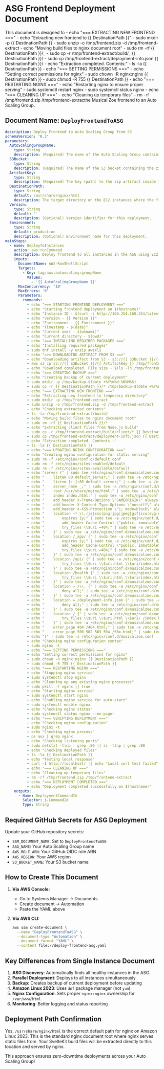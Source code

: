 # ASG Frontend Deployment Document

This document is designed fo - echo "=== EXTRACTING NEW FRONTEND ===" - echo "Extracting new frontend to {{ DestinationPath }}" - sudo mkdir -p {{ DestinationPath }} - sudo unzip -o /tmp/frontend.zip -d /tmp/frontend-extract - echo "Moving build files to nginx document root" - sudo rm -rf {{ DestinationPath }}/_ - sudo cp -r /tmp/frontend-extract/build/_ {{ DestinationPath }}/ - sudo cp /tmp/frontend-extract/deployment-info.json {{ DestinationPath }}/ - echo "Extraction completed. Contents:" - ls -la {{ DestinationPath }} - echo "=== SETTING PERMISSIONS ===" - echo "Setting correct permissions for nginx" - sudo chown -R nginx:nginx {{ DestinationPath }} - sudo chmod -R 755 {{ DestinationPath }} - echo "=== RESTARTING NGINX ===" - echo "Restarting nginx to ensure proper serving" - sudo systemctl restart nginx - sudo systemctl status nginx - echo "=== CLEANING UP ===" - echo "Cleaning up temporary files" - rm -rf /tmp/frontend.zip /tmp/frontend-extracthe Musical Zoe frontend to an Auto Scaling Group.

## Document Name: `DeployFrontendToASG`

```yaml
description: Deploy Frontend to Auto Scaling Group from S3
schemaVersion: '0.3'
parameters:
  AutoScalingGroupName:
    type: String
    description: (Required) The name of the Auto Scaling Group containing the EC2 instances.
  S3Bucket:
    type: String
    description: (Required) The name of the S3 bucket containing the zipped frontend artifact.
  ArtifactKey:
    type: String
    description: (Required) The key (path) to the zip artifact inside the S3 bucket.
  DestinationPath:
    type: String
    default: /usr/share/nginx/html
    description: The target directory on the EC2 instances where the frontend files will be extracted.
  Version:
    type: String
    default: ''
    description: (Optional) Version identifier for this deployment.
  Environment:
    type: String
    default: production
    description: (Optional) Environment name for this deployment.
mainSteps:
  - name: DeployToInstances
    action: aws:runCommand
    description: Deploy frontend to all instances in the ASG using EC2 tags
    inputs:
      DocumentName: AWS-RunShellScript
      Targets:
        - Key: tag:aws:autoscaling:groupName
          Values:
            - '{{ AutoScalingGroupName }}'
      MaxConcurrency: '10'
      MaxErrors: '0'
      Parameters:
        commands:
          - echo "=== STARTING FRONTEND DEPLOYMENT ==="
          - echo "Starting frontend deployment on $(hostname)"
          - echo "Instance ID - $(curl -s http://169.254.169.254/latest/meta-data/instance-id)"
          - echo "Version - {{ Version }}"
          - echo "Environment - {{ Environment }}"
          - echo "Timestamp - $(date)"
          - echo "Current user - $(whoami)"
          - echo "Current directory - $(pwd)"
          - echo "=== INSTALLING REQUIRED PACKAGES ==="
          - echo "Installing required packages"
          - sudo dnf install -y unzip awscli
          - echo "=== DOWNLOADING ARTIFACT FROM S3 ==="
          - echo "Downloading artifact from S3 - s3://{{ S3Bucket }}/{{ ArtifactKey }}"
          - aws s3 cp s3://{{ S3Bucket }}/{{ ArtifactKey }} /tmp/frontend.zip
          - echo "Download completed. File size - $(ls -lh /tmp/frontend.zip)"
          - echo "=== CREATING BACKUP ==="
          - echo "Creating backup of current deployment"
          - sudo mkdir -p /tmp/backup-$(date +%Y%m%d-%H%M%S)
          - sudo cp -r {{ DestinationPath }}/* /tmp/backup-$(date +%Y%m%d-%H%M%S)/ 2>/dev/null || echo "No existing files to backup"
          - echo "=== EXTRACTING NEW FRONTEND ==="
          - echo "Extracting new frontend to temporary directory"
          - sudo mkdir -p /tmp/frontend-extract
          - sudo unzip -o /tmp/frontend.zip -d /tmp/frontend-extract
          - echo "Checking extracted contents"
          - ls -la /tmp/frontend-extract/build/
          - echo "Moving build files to nginx document root"
          - sudo rm -rf {{ DestinationPath }}/*
          - echo "Extracting client files from Node.js build"
          - sudo cp -r /tmp/frontend-extract/build/client/* {{ DestinationPath }}/
          - sudo cp /tmp/frontend-extract/deployment-info.json {{ DestinationPath }}/
          - echo "Extraction completed. Contents -"
          - ls -la {{ DestinationPath }}
          - echo "=== UPDATING NGINX CONFIGURATION ==="
          - echo "Creating nginx configuration for static serving"
          - sudo rm -f /etc/nginx/conf.d/default.conf
          - sudo rm -f /etc/nginx/sites-enabled/default
          - sudo rm -f /etc/nginx/sites-available/default
          - echo "server {" | sudo tee /etc/nginx/conf.d/musicalzoe.conf
          - echo "    listen 80 default_server;" | sudo tee -a /etc/nginx/conf.d/musicalzoe.conf
          - echo "    listen [::]:80 default_server;" | sudo tee -a /etc/nginx/conf.d/musicalzoe.conf
          - echo "    server_name _;" | sudo tee -a /etc/nginx/conf.d/musicalzoe.conf
          - echo "    root /usr/share/nginx/html;" | sudo tee -a /etc/nginx/conf.d/musicalzoe.conf
          - echo "    index index.html;" | sudo tee -a /etc/nginx/conf.d/musicalzoe.conf
          - echo "    add_header X-Frame-Options \"SAMEORIGIN\" always;" | sudo tee -a /etc/nginx/conf.d/musicalzoe.conf
          - echo "    add_header X-Content-Type-Options \"nosniff\" always;" | sudo tee -a /etc/nginx/conf.d/musicalzoe.conf
          - echo "    add_header X-XSS-Protection \"1; mode=block\" always;" | sudo tee -a /etc/nginx/conf.d/musicalzoe.conf
          - echo "    location ~* \\.(js|css|png|jpg|jpeg|gif|ico|svg|woff|woff2|ttf|eot)$ {" | sudo tee -a /etc/nginx/conf.d/musicalzoe.conf
          - echo "        expires 1y;" | sudo tee -a /etc/nginx/conf.d/musicalzoe.conf
          - echo "        add_header Cache-Control \"public, immutable\";" | sudo tee -a /etc/nginx/conf.d/musicalzoe.conf
          - echo "        try_files \\$uri =404;" | sudo tee -a /etc/nginx/conf.d/musicalzoe.conf
          - echo "    }" | sudo tee -a /etc/nginx/conf.d/musicalzoe.conf
          - echo "    location /_app/ {" | sudo tee -a /etc/nginx/conf.d/musicalzoe.conf
          - echo "        expires 1y;" | sudo tee -a /etc/nginx/conf.d/musicalzoe.conf
          - echo "        add_header Cache-Control \"public, immutable\";" | sudo tee -a /etc/nginx/conf.d/musicalzoe.conf
          - echo "        try_files \\$uri =404;" | sudo tee -a /etc/nginx/conf.d/musicalzoe.conf
          - echo "    }" | sudo tee -a /etc/nginx/conf.d/musicalzoe.conf
          - echo "    location /api/ {" | sudo tee -a /etc/nginx/conf.d/musicalzoe.conf
          - echo "        try_files \\$uri \\$uri.html \\$uri/index.html /index.html;" | sudo tee -a /etc/nginx/conf.d/musicalzoe.conf
          - echo "    }" | sudo tee -a /etc/nginx/conf.d/musicalzoe.conf
          - echo "    location /health {" | sudo tee -a /etc/nginx/conf.d/musicalzoe.conf
          - echo "        try_files \\$uri \\$uri.html \\$uri/index.html /index.html;" | sudo tee -a /etc/nginx/conf.d/musicalzoe.conf
          - echo "    }" | sudo tee -a /etc/nginx/conf.d/musicalzoe.conf
          - echo "    location ~ /\\. {" | sudo tee -a /etc/nginx/conf.d/musicalzoe.conf
          - echo "        deny all;" | sudo tee -a /etc/nginx/conf.d/musicalzoe.conf
          - echo "    }" | sudo tee -a /etc/nginx/conf.d/musicalzoe.conf
          - echo "    location = /deployment-info.json {" | sudo tee -a /etc/nginx/conf.d/musicalzoe.conf
          - echo "        deny all;" | sudo tee -a /etc/nginx/conf.d/musicalzoe.conf
          - echo "    }" | sudo tee -a /etc/nginx/conf.d/musicalzoe.conf
          - echo "    location / {" | sudo tee -a /etc/nginx/conf.d/musicalzoe.conf
          - echo "        try_files \\$uri \\$uri.html \\$uri/ /index.html;" | sudo tee -a /etc/nginx/conf.d/musicalzoe.conf
          - echo "    }" | sudo tee -a /etc/nginx/conf.d/musicalzoe.conf
          - echo "    error_page 404 /404.html;" | sudo tee -a /etc/nginx/conf.d/musicalzoe.conf
          - echo "    error_page 500 502 503 504 /50x.html;" | sudo tee -a /etc/nginx/conf.d/musicalzoe.conf
          - echo "}" | sudo tee -a /etc/nginx/conf.d/musicalzoe.conf
          - echo "Checking nginx configuration syntax"
          - sudo nginx -t
          - echo "=== SETTING PERMISSIONS ==="
          - echo "Setting correct permissions for nginx"
          - sudo chown -R nginx:nginx {{ DestinationPath }}
          - sudo chmod -R 755 {{ DestinationPath }}
          - echo "=== RESTARTING NGINX ==="
          - echo "Stopping nginx service"
          - sudo systemctl stop nginx
          - echo "Cleaning up any existing nginx processes"
          - sudo pkill -f nginx || true
          - echo "Starting nginx service"
          - sudo systemctl start nginx
          - echo "Enabling nginx service for auto-start"
          - sudo systemctl enable nginx
          - echo "Checking nginx status"
          - sudo systemctl status nginx --no-pager
          - echo "=== VERIFYING DEPLOYMENT ==="
          - echo "Checking nginx configuration"
          - sudo nginx -t
          - echo "Checking nginx process"
          - ps aux | grep nginx
          - echo "Checking listening ports"
          - sudo netstat -tlnp | grep :80 || ss -tlnp | grep :80
          - echo "Checking deployed files"
          - ls -la {{ DestinationPath }}
          - echo "Testing local response"
          - curl -I http://localhost/ || echo "Local curl test failed"
          - echo "=== CLEANING UP ==="
          - echo "Cleaning up temporary files"
          - rm -rf /tmp/frontend.zip /tmp/frontend-extract
          - echo "=== DEPLOYMENT COMPLETED ==="
          - echo "Deployment completed successfully on $(hostname)"
    outputs:
      - Name: DeploymentCommandId
        Selector: $.CommandId
        Type: String
```

## Required GitHub Secrets for ASG Deployment

Update your GitHub repository secrets:

- `SSM_DOCUMENT_NAME`: Set to `DeployFrontendToASG`
- `ASG_NAME`: Your Auto Scaling Group name
- `AWS_ROLE_ARN`: Your GitHub OIDC role ARN
- `AWS_REGION`: Your AWS region
- `S3_BUCKET_NAME`: Your S3 bucket name

## How to Create This Document

1. **Via AWS Console:**
   - Go to Systems Manager → Documents
   - Create document → Automation
   - Paste the YAML above

2. **Via AWS CLI:**
   ```bash
   aws ssm create-document \
     --name "DeployFrontendToASG" \
     --document-type "Automation" \
     --document-format "YAML" \
     --content file://deploy-frontend-asg.yaml
   ```

## Key Differences from Single Instance Document

1. **ASG Discovery**: Automatically finds all healthy instances in the ASG
2. **Parallel Deployment**: Deploys to all instances simultaneously
3. **Backup**: Creates backup of current deployment before updating
4. **Amazon Linux 2023**: Uses `dnf` package manager (not `yum`)
5. **Nginx Configuration**: Sets proper `nginx:nginx` ownership for `/var/www/html`
6. **Monitoring**: Better logging and status reporting

## Deployment Path Confirmation

Yes, `/usr/share/nginx/html` is the correct default path for nginx on Amazon Linux 2023. This is the standard nginx document root where nginx serves static files from. Your SvelteKit build files will be extracted directly to this location and served by nginx.

This approach ensures zero-downtime deployments across your Auto Scaling Group!
